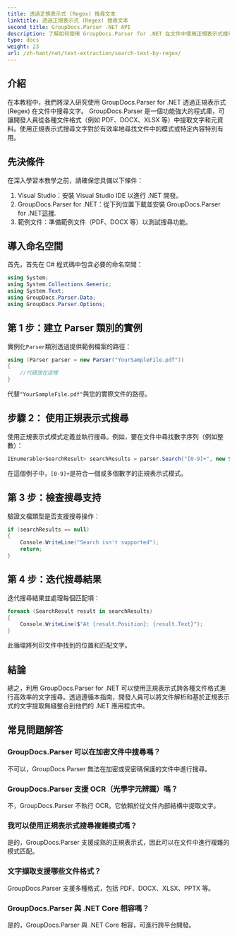 ```yaml
---
title: 透過正規表示式 (Regex) 搜尋文本
linktitle: 透過正規表示式 (Regex) 搜尋文本
second_title: GroupDocs.Parser .NET API
description: 了解如何使用 GroupDocs.Parser for .NET 在文件中使用正規表示式搜尋文字。輕鬆提取特定內容。
type: docs
weight: 23
url: /zh-hant/net/text-extraction/search-text-by-regex/
---
```

## 介紹
在本教程中，我們將深入研究使用 GroupDocs.Parser for .NET 透過正規表示式 (Regex) 在文件中搜尋文字。 GroupDocs.Parser 是一個功能強大的程式庫，可讓開發人員從各種文件格式（例如 PDF、DOCX、XLSX 等）中提取文字和元資料。使用正規表示式搜尋文字對於有效率地尋找文件中的模式或特定內容特別有用。
## 先決條件
在深入學習本教學之前，請確保您具備以下條件：
1. Visual Studio：安裝 Visual Studio IDE 以進行 .NET 開發。
2.  GroupDocs.Parser for .NET：從下列位置下載並安裝 GroupDocs.Parser for .NET[這裡](https://releases.groupdocs.com/parser/net/).
3. 範例文件：準備範例文件（PDF、DOCX 等）以測試搜尋功能。

## 導入命名空間
首先，首先在 C# 程式碼中包含必要的命名空間：
```csharp
using System;
using System.Collections.Generic;
using System.Text;
using GroupDocs.Parser.Data;
using GroupDocs.Parser.Options;
```
## 第 1 步：建立 Parser 類別的實例
實例化`Parser`類別透過提供範例檔案的路徑：
```csharp
using (Parser parser = new Parser("YourSampleFile.pdf"))
{
    //代碼放在這裡
}
```
代替`"YourSampleFile.pdf"`與您的實際文件的路徑。
## 步驟 2： 使用正規表示式搜尋
使用正規表示式模式定義並執行搜尋。例如，要在文件中尋找數字序列（例如整數）：
```csharp
IEnumerable<SearchResult> searchResults = parser.Search("[0-9]+", new SearchOptions(true, false, true));
```
在這個例子中，`[0-9]+`是符合一個或多個數字的正規表示式模式。
## 第 3 步：檢查搜尋支持
驗證文檔類型是否支援搜尋操作：
```csharp
if (searchResults == null)
{
    Console.WriteLine("Search isn't supported");
    return;
}
```
## 第 4 步：迭代搜尋結果
迭代搜尋結果並處理每個匹配項：
```csharp
foreach (SearchResult result in searchResults)
{
    Console.WriteLine($"At {result.Position}: {result.Text}");
}
```
此循環將列印文件中找到的位置和匹配文字。

## 結論
總之，利用 GroupDocs.Parser for .NET 可以使用正規表示式跨各種文件格式進行高效率的文字搜尋。透過遵循本指南，開發人員可以將文件解析和基於正規表示式的文字提取無縫整合到他們的 .NET 應用程式中。

## 常見問題解答
### GroupDocs.Parser 可以在加密文件中搜尋嗎？
不可以，GroupDocs.Parser 無法在加密或受密碼保護的文件中進行搜尋。
### GroupDocs.Parser 支援 OCR（光學字元辨識）嗎？
不，GroupDocs.Parser 不執行 OCR。它依賴於從文件內部結構中提取文字。
### 我可以使用正規表示式搜尋複雜模式嗎？
是的，GroupDocs.Parser 支援成熟的正規表示式，因此可以在文件中進行複雜的模式匹配。
### 文字擷取支援哪些文件格式？
GroupDocs.Parser 支援多種格式，包括 PDF、DOCX、XLSX、PPTX 等。
### GroupDocs.Parser 與 .NET Core 相容嗎？
是的，GroupDocs.Parser 與 .NET Core 相容，可進行跨平台開發。